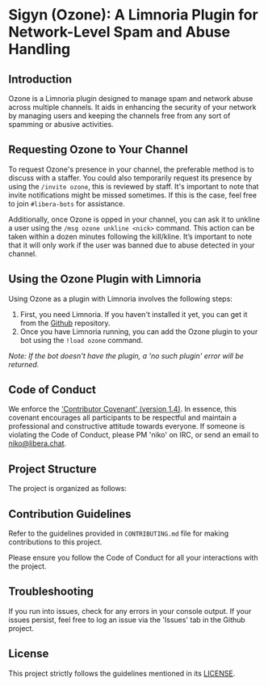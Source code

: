 # Sigyn (Ozone): A Limnoria Plugin for Network-Level Spam and Abuse Handling

## Introduction

Ozone is a Limnoria plugin designed to manage spam and network abuse across multiple channels. It aids in enhancing the security of your network by managing users and keeping the channels free from any sort of spamming or abusive activities.

## Requesting Ozone to Your Channel

To request Ozone's presence in your channel, the preferable method is to discuss with a staffer. You could also temporarily request its presence by using the `/invite ozone`, this is reviewed by staff. It's important to note that invite notifications might be missed sometimes. If this is the case, feel free to join `#libera-bots` for assistance. 

Additionally, once Ozone is opped in your channel, you can ask it to unkline a user using the `/msg ozone unkline <nick>` command. This action can be taken within a dozen minutes following the kill/kline. It’s important to note that it will only work if the user was banned due to abuse detected in your channel.

## Using the Ozone Plugin with Limnoria

Using Ozone as a plugin with Limnoria involves the following steps:

1. First, you need Limnoria. If you haven't installed it yet, you can get it from the [Github](https://github.com/ProgVal/Limnoria) repository. 
2. Once you have Limnoria running, you can add the Ozone plugin to your bot using the `!load ozone` command. 

_Note: If the bot doesn't have the plugin, a 'no such plugin' error will be returned._

## Code of Conduct

We enforce the ['Contributor Covenant' (version 1.4)](https://www.contributor-covenant.org/version/1/4/code-of-conduct.html). In essence, this covenant encourages all participants to be respectful and maintain a professional and constructive attitude towards everyone. If someone is violating the Code of Conduct, please PM 'niko' on IRC, or send an email to niko@libera.chat.

## Project Structure

The project is organized as follows:

## Contribution Guidelines

Refer to the guidelines provided in `CONTRIBUTING.md` file for making contributions to this project. 

Please ensure you follow the Code of Conduct for all your interactions with the project. 

## Troubleshooting

If you run into issues, check for any errors in your console output. If your issues persist, feel free to log an issue via the 'Issues' tab in the Github project.
 
## License

This project strictly follows the guidelines mentioned in its [LICENSE](https://github.com/Libera-Chat/ozone/blob/master/LICENSE).
